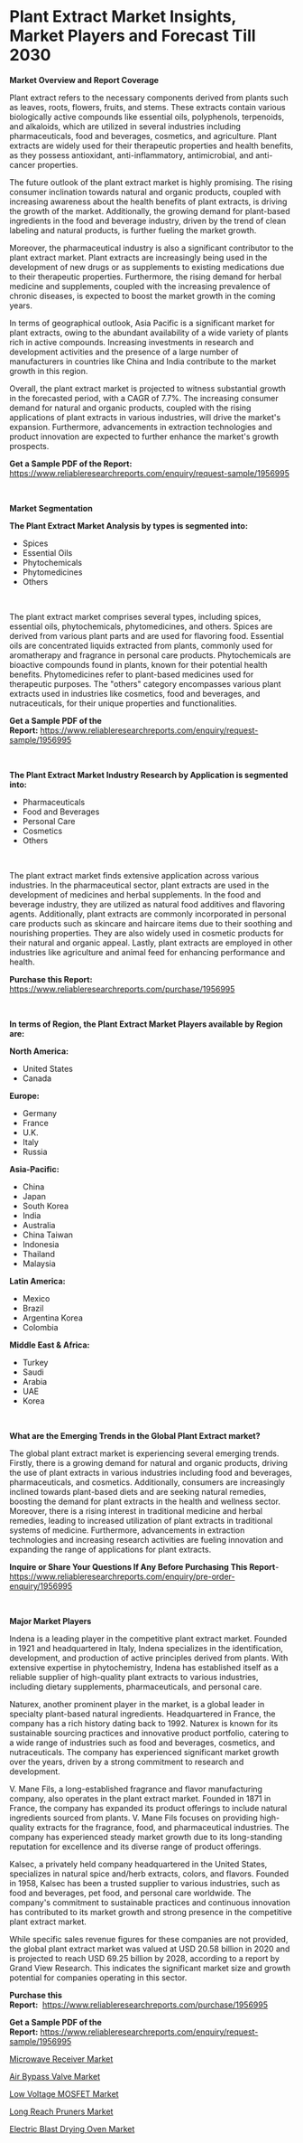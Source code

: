 <p><h1>Plant Extract Market Insights, Market Players and Forecast Till 2030</h1></p><p><strong>Market Overview and Report Coverage</strong></p>
<p><p>Plant extract refers to the necessary components derived from plants such as leaves, roots, flowers, fruits, and stems. These extracts contain various biologically active compounds like essential oils, polyphenols, terpenoids, and alkaloids, which are utilized in several industries including pharmaceuticals, food and beverages, cosmetics, and agriculture. Plant extracts are widely used for their therapeutic properties and health benefits, as they possess antioxidant, anti-inflammatory, antimicrobial, and anti-cancer properties.</p><p>The future outlook of the plant extract market is highly promising. The rising consumer inclination towards natural and organic products, coupled with increasing awareness about the health benefits of plant extracts, is driving the growth of the market. Additionally, the growing demand for plant-based ingredients in the food and beverage industry, driven by the trend of clean labeling and natural products, is further fueling the market growth.</p><p>Moreover, the pharmaceutical industry is also a significant contributor to the plant extract market. Plant extracts are increasingly being used in the development of new drugs or as supplements to existing medications due to their therapeutic properties. Furthermore, the rising demand for herbal medicine and supplements, coupled with the increasing prevalence of chronic diseases, is expected to boost the market growth in the coming years.</p><p>In terms of geographical outlook, Asia Pacific is a significant market for plant extracts, owing to the abundant availability of a wide variety of plants rich in active compounds. Increasing investments in research and development activities and the presence of a large number of manufacturers in countries like China and India contribute to the market growth in this region.</p><p>Overall, the plant extract market is projected to witness substantial growth in the forecasted period, with a CAGR of 7.7%. The increasing consumer demand for natural and organic products, coupled with the rising applications of plant extracts in various industries, will drive the market's expansion. Furthermore, advancements in extraction technologies and product innovation are expected to further enhance the market's growth prospects.</p></p>
<p><strong>Get a Sample PDF of the Report:</strong> <a href="https://www.reliableresearchreports.com/enquiry/request-sample/1956995">https://www.reliableresearchreports.com/enquiry/request-sample/1956995</a></p>
<p>&nbsp;</p>
<p><strong>Market Segmentation</strong></p>
<p><strong>The Plant Extract Market Analysis by types is segmented into:</strong></p>
<p><ul><li>Spices</li><li>Essential Oils</li><li>Phytochemicals</li><li>Phytomedicines</li><li>Others</li></ul></p>
<p>&nbsp;</p>
<p><p>The plant extract market comprises several types, including spices, essential oils, phytochemicals, phytomedicines, and others. Spices are derived from various plant parts and are used for flavoring food. Essential oils are concentrated liquids extracted from plants, commonly used for aromatherapy and fragrance in personal care products. Phytochemicals are bioactive compounds found in plants, known for their potential health benefits. Phytomedicines refer to plant-based medicines used for therapeutic purposes. The "others" category encompasses various plant extracts used in industries like cosmetics, food and beverages, and nutraceuticals, for their unique properties and functionalities.</p></p>
<p><strong>Get a Sample PDF of the Report:</strong>&nbsp;<a href="https://www.reliableresearchreports.com/enquiry/request-sample/1956995">https://www.reliableresearchreports.com/enquiry/request-sample/1956995</a></p>
<p>&nbsp;</p>
<p><strong>The Plant Extract Market Industry Research by Application is segmented into:</strong></p>
<p><ul><li>Pharmaceuticals</li><li>Food and Beverages</li><li>Personal Care</li><li>Cosmetics</li><li>Others</li></ul></p>
<p>&nbsp;</p>
<p><p>The plant extract market finds extensive application across various industries. In the pharmaceutical sector, plant extracts are used in the development of medicines and herbal supplements. In the food and beverage industry, they are utilized as natural food additives and flavoring agents. Additionally, plant extracts are commonly incorporated in personal care products such as skincare and haircare items due to their soothing and nourishing properties. They are also widely used in cosmetic products for their natural and organic appeal. Lastly, plant extracts are employed in other industries like agriculture and animal feed for enhancing performance and health.</p></p>
<p><strong>Purchase this Report:</strong>&nbsp; <a href="https://www.reliableresearchreports.com/purchase/1956995">https://www.reliableresearchreports.com/purchase/1956995</a></p>
<p>&nbsp;</p>
<p><strong>In terms of Region, the Plant Extract Market Players available by Region are:</strong></p>
<p>
    <p> <strong> North America: </strong>
        <ul>
            <li>United States</li>
            <li>Canada</li>
        </ul>
        </p> 
    <p> <strong> Europe: </strong>
        <ul>
            <li>Germany</li>
            <li>France</li>
            <li>U.K.</li>
            <li>Italy</li>
            <li>Russia</li>
        </ul>
        </p> 
    <p> <strong> Asia-Pacific: </strong>
        <ul>
            <li>China</li>
            <li>Japan</li>
            <li>South Korea</li>
            <li>India</li>
            <li>Australia</li>
            <li>China Taiwan</li>
            <li>Indonesia</li>
            <li>Thailand</li>
            <li>Malaysia</li>
        </ul>
        </p> 
    <p> <strong> Latin America: </strong>
        <ul>
            <li>Mexico</li>
            <li>Brazil</li>
            <li>Argentina Korea</li>
            <li>Colombia</li>
        </ul>
        </p> 
    <p> <strong> Middle East & Africa: </strong>
        <ul>
            <li>Turkey</li>
            <li>Saudi</li>
            <li>Arabia</li>
            <li>UAE</li>
            <li>Korea</li>
        </ul>
    </p>
    </p>
<p>&nbsp;</p>
<p><strong>What are the Emerging Trends in the Global Plant Extract market?</strong></p>
<p><p>The global plant extract market is experiencing several emerging trends. Firstly, there is a growing demand for natural and organic products, driving the use of plant extracts in various industries including food and beverages, pharmaceuticals, and cosmetics. Additionally, consumers are increasingly inclined towards plant-based diets and are seeking natural remedies, boosting the demand for plant extracts in the health and wellness sector. Moreover, there is a rising interest in traditional medicine and herbal remedies, leading to increased utilization of plant extracts in traditional systems of medicine. Furthermore, advancements in extraction technologies and increasing research activities are fueling innovation and expanding the range of applications for plant extracts.</p></p>
<p><strong>Inquire or Share Your Questions If Any Before Purchasing This Report</strong>- <a href="https://www.reliableresearchreports.com/enquiry/pre-order-enquiry/1956995">https://www.reliableresearchreports.com/enquiry/pre-order-enquiry/1956995</a></p>
<p>&nbsp;</p>
<p><strong>Major Market Players</strong></p>
<p><p>Indena is a leading player in the competitive plant extract market. Founded in 1921 and headquartered in Italy, Indena specializes in the identification, development, and production of active principles derived from plants. With extensive expertise in phytochemistry, Indena has established itself as a reliable supplier of high-quality plant extracts to various industries, including dietary supplements, pharmaceuticals, and personal care.</p><p>Naturex, another prominent player in the market, is a global leader in specialty plant-based natural ingredients. Headquartered in France, the company has a rich history dating back to 1992. Naturex is known for its sustainable sourcing practices and innovative product portfolio, catering to a wide range of industries such as food and beverages, cosmetics, and nutraceuticals. The company has experienced significant market growth over the years, driven by a strong commitment to research and development.</p><p>V. Mane Fils, a long-established fragrance and flavor manufacturing company, also operates in the plant extract market. Founded in 1871 in France, the company has expanded its product offerings to include natural ingredients sourced from plants. V. Mane Fils focuses on providing high-quality extracts for the fragrance, food, and pharmaceutical industries. The company has experienced steady market growth due to its long-standing reputation for excellence and its diverse range of product offerings.</p><p>Kalsec, a privately held company headquartered in the United States, specializes in natural spice and/herb extracts, colors, and flavors. Founded in 1958, Kalsec has been a trusted supplier to various industries, such as food and beverages, pet food, and personal care worldwide. The company's commitment to sustainable practices and continuous innovation has contributed to its market growth and strong presence in the competitive plant extract market.</p><p>While specific sales revenue figures for these companies are not provided, the global plant extract market was valued at USD 20.58 billion in 2020 and is projected to reach USD 69.25 billion by 2028, according to a report by Grand View Research. This indicates the significant market size and growth potential for companies operating in this sector.</p></p>
<p><strong>Purchase this Report:</strong>&nbsp;&nbsp;<a href="https://www.reliableresearchreports.com/purchase/1956995">https://www.reliableresearchreports.com/purchase/1956995</a></p>
<p></p>
<p><strong>Get a Sample PDF of the Report:</strong>&nbsp;<a href="https://www.reliableresearchreports.com/enquiry/request-sample/1956995">https://www.reliableresearchreports.com/enquiry/request-sample/1956995</a></p>
<p><p><a href="https://medium.com/@vallieemard78/microwave-receiver-market-competitive-analysis-market-trends-and-forecast-to-2030-f346ed7bd79b">Microwave Receiver Market</a></p><p><a href="https://medium.com/@sandramurphy56/air-bypass-valve-market-analysis-its-cagr-market-segmentation-and-global-industry-overview-ec321ab9e1e0">Air Bypass Valve Market</a></p><p><a href="https://medium.com/@marcoshoppe2023/low-voltage-mosfet-market-insight-market-trends-growth-forecasted-from-2023-to-2030-e8b080c3407f">Low Voltage MOSFET Market</a></p><p><a href="https://medium.com/@blockchainbaron55/long-reach-pruners-market-furnishes-information-on-market-share-market-trends-and-market-growth-990ed607169c">Long Reach Pruners Market</a></p><p><a href="https://medium.com/@colinom786578/electric-blast-drying-oven-market-trends-forecast-and-competitive-analysis-to-2030-681c319b62b7">Electric Blast Drying Oven Market</a></p></p>